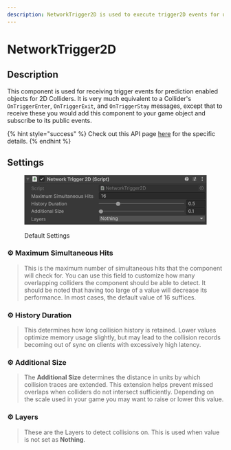 ```yaml
---
description: NetworkTrigger2D is used to execute trigger2D events for use with prediction.
---
```


# NetworkTrigger2D

## Description

This component is used for receiving trigger events for prediction enabled objects for 2D Colliders. It is very much equivalent to a Collider's `OnTriggerEnter`, `OnTriggerExit`, and `OnTriggerStay` messages, except that to receive these you would add this component to your game object and subscribe to its public events.

{% hint style="success" %}
Check out this API page [here](https://fish-networking.com/FishNet/api/api/FishNet.Component.Prediction.NetworkCollider2D.html) for the specific details.
{% endhint %}

## Settings

<div align="left"><figure><img src="../../../../.gitbook/assets/network-trigger-2d-component.png" alt=""><figcaption><p>Default Settings</p></figcaption></figure></div>

### :gear:  **Maximum Simultaneous Hits**

> This is the maximum number of simultaneous hits that the component will check for. You can use this field to customize how many overlapping colliders the component should be able to detect. It should be noted that having too large of a value will decrease its performance. In most cases, the default value of 16 suffices.

### :gear:  **History Duration**

> This determines how long collision history is retained. Lower values optimize memory usage slightly, but may lead to the collision records becoming out of sync on clients with excessively high latency.

### :gear:  **Additional Size**

> The **Additional Size** determines the distance in units by which collision traces are extended. This extension helps prevent missed overlaps when colliders do not intersect sufficiently. Depending on the scale used in your game you may want to raise or lower this value.

### :gear:  **Layers**

> These are the Layers to detect collisions on. This is used when value is not set as **Nothing**.
